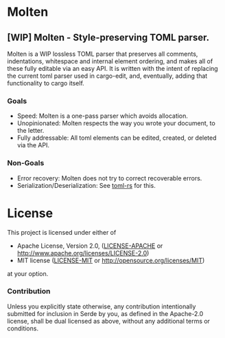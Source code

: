 # Molten
## [WIP] Molten - Style-preserving TOML parser.

Molten is a WIP lossless TOML parser that preserves all comments, indentations, whitespace and internal element ordering, and makes  all of these fully editable via an easy API.
It is written with the intent of replacing the current toml parser used in cargo-edit, and, eventually, adding that functionality to cargo itself.

### Goals
- Speed: Molten is a one-pass parser which avoids allocation.
- Unopinionated: Molten respects the way you wrote your document, to the letter.
- Fully addressable: All toml elements can be edited, created, or deleted via the API.

### Non-Goals
- Error recovery: Molten does not try to correct recoverable errors.
- Serialization/Deserialization: See [toml-rs](https://github.com/alexcrichton/toml-rs) for this.

# License

This project is licensed under either of

 * Apache License, Version 2.0, ([LICENSE-APACHE](LICENSE-APACHE) or
   http://www.apache.org/licenses/LICENSE-2.0)
 * MIT license ([LICENSE-MIT](LICENSE-MIT) or
   http://opensource.org/licenses/MIT)

at your option.

### Contribution

Unless you explicitly state otherwise, any contribution intentionally submitted
for inclusion in Serde by you, as defined in the Apache-2.0 license, shall be
dual licensed as above, without any additional terms or conditions.
